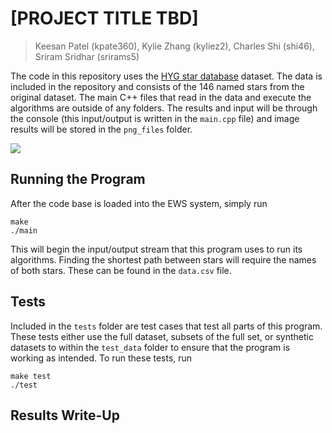 # [PROJECT TITLE TBD]
> Keesan Patel (kpate360), Kylie Zhang (kyliez2), Charles Shi (shi46), Sriram Sridhar (srirams5)

The code in this repository uses the [HYG star database](https://github.com/astronexus/HYG-Database) dataset. The data is included in the repository and consists of the 146 named stars from the original dataset. The main C++ files that read in the data and execute the algorithms are outside of any folders. The results and input will be through the console (this input/output is written in the ```main.cpp``` file) and image results will be stored in the ```png_files``` folder.

![](header.png)

## Running the Program

After the code base is loaded into the EWS system, simply run
```
make
./main
```
This will begin the input/output stream that this program uses to run its algorithms. Finding the shortest path between stars will require the names of both stars. These can be found in the ```data.csv``` file.

## Tests

Included in the ```tests``` folder are test cases that test all parts of this program. These tests either use the full dataset, subsets of the full set, or synthetic datasets to within the ```test_data``` folder to ensure that the program is working as intended.
To run these tests, run
```
make test
./test
```

## Results Write-Up
